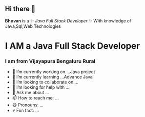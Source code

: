 ## Hi there 👋


**Bhuvan** is a ✨ _Java Full Stack Developer_ ✨ With knowledge of Java,Sql,Web Technologies

<h1>I AM a Java Full Stack Developer</h1>

<h3>I am from Vijayapura Bengaluru Rural</h3>

- 🔭 I’m currently working on ...Java project
- 🌱 I’m currently learning ...Advance Java
- 👯 I’m looking to collaborate on ...
- 🤔 I’m looking for help with ...
- 💬 Ask me about ...
- 📫 How to reach me: ...
- 😄 Pronouns: ...
- ⚡ Fun fact: ...

